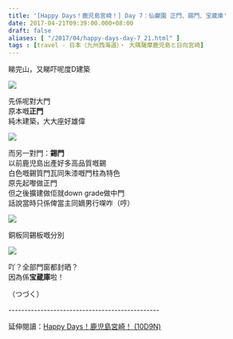 ```yaml
---
title: '[Happy Days！鹿児島宮崎！] Day 7：仙巌園 正門、錫門、宝蔵庫'
date: 2017-04-21T09:39:00.000+08:00
draft: false
aliases: [ "/2017/04/happy-days-day-7_21.html" ]
tags : [travel - 日本（九州西海道）・ 大隅薩摩鹿児島と日向宮崎]
---
```


睇完山，又睇吓呢度D建築  

[![](https://c1.staticflickr.com/3/2932/33921997351_3a93456863_z.jpg)](https://c1.staticflickr.com/3/2932/33921997351_3a93456863_z.jpg)

先係呢對大門  
原本嘅**正門**  
純木建築，大大座好雄偉  

[![](https://c2.staticflickr.com/4/3950/34010767866_2b56f1ce39_z.jpg)](https://c2.staticflickr.com/4/3950/34010767866_2b56f1ce39_z.jpg)

而另一對門：**錫門**  
以前鹿児島出產好多高品質嘅錫  
白色嘅錫質門瓦同朱漆嘅門柱為特色  
原先起嚟做正門  
但之後擴建做佢就down grade做中門  
話說當時只係俾當主同嫡男行㗎咋（哼）  

[![](https://c2.staticflickr.com/4/3943/33921995211_da7252cd48_z.jpg)](https://c2.staticflickr.com/4/3943/33921995211_da7252cd48_z.jpg)

銅板同錫板嘅分別  

[![](https://c1.staticflickr.com/3/2874/34051310865_a26601cb95_z.jpg)](https://c1.staticflickr.com/3/2874/34051310865_a26601cb95_z.jpg)

吖？全部門窗都封晒？  
因為係**宝蔵庫**啦！  
  
（つづく）  
  
\-----------------------------------------------  
  
延伸閱讀：[Happy Days！鹿児島宮崎！ (10D9N)](http://www.hidie.net/2017/06/happy-days10d9n.html)
